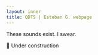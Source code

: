 ```yaml
---
layout: inner
title: QDTS | Esteban G. webpage
---
```


<p>These sounds exist. I swear.</p>

<p>🚧 Under construction</p>
